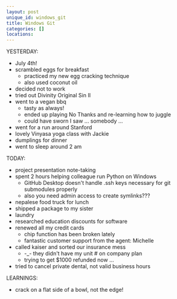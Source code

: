 ```yaml
---
layout: post
unique_id: windows_git
title: Windows Git
categories: []
locations: 
---
```


YESTERDAY:
* July 4th!
* scrambled eggs for breakfast
  * practiced my new egg cracking technique
  * also used coconut oil
* decided not to work
* tried out Divinity Original Sin II
* went to a vegan bbq
  * tasty as always!
  * ended up playing No Thanks and re-learning how to juggle
  * could have sworn I saw ... somebody ...
* went for a run around Stanford
* lovely Vinyasa yoga class with Jackie
* dumplings for dinner
* went to sleep around 2 am

TODAY:
* project presentation note-taking
* spent 2 hours helping colleague run Python on Windows
  * GitHub Desktop doesn't handle .ssh keys necessary for git submodules properly
  * also you need admin access to create symlinks???
* nepalese food truck for lunch
* shipped a package to my sister
* laundry
* researched education discounts for software
* renewed all my credit cards
  * chip function has been broken lately
  * fantastic customer support from the agent: Michelle
* called kaiser and sorted our insurance mess
  * -_- they didn't have my unit # on company plan
  * trying to get $1000 refunded now ...
* tried to cancel private dental, not valid business hours

LEARNINGS:
* crack on a flat side of a bowl, not the edge!
